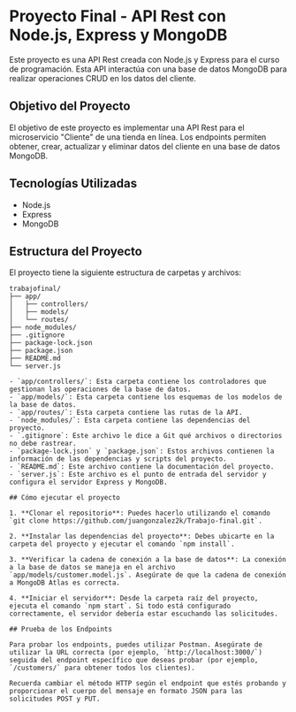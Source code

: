 # Proyecto Final - API Rest con Node.js, Express y MongoDB

Este proyecto es una API Rest creada con Node.js y Express para el curso de programación. Esta API interactúa con una base de datos MongoDB para realizar operaciones CRUD en los datos del cliente.

## Objetivo del Proyecto

El objetivo de este proyecto es implementar una API Rest para el microservicio "Cliente" de una tienda en línea. Los endpoints permiten obtener, crear, actualizar y eliminar datos del cliente en una base de datos MongoDB.

## Tecnologías Utilizadas

- Node.js
- Express
- MongoDB

## Estructura del Proyecto

El proyecto tiene la siguiente estructura de carpetas y archivos:

```plaintext
trabajofinal/
├── app/
│   ├── controllers/
│   ├── models/
│   └── routes/
├── node_modules/
├── .gitignore
├── package-lock.json
├── package.json
├── README.md
└── server.js

- `app/controllers/`: Esta carpeta contiene los controladores que gestionan las operaciones de la base de datos.
- `app/models/`: Esta carpeta contiene los esquemas de los modelos de la base de datos.
- `app/routes/`: Esta carpeta contiene las rutas de la API.
- `node_modules/`: Esta carpeta contiene las dependencias del proyecto.
- `.gitignore`: Este archivo le dice a Git qué archivos o directorios no debe rastrear.
- `package-lock.json` y `package.json`: Estos archivos contienen la información de las dependencias y scripts del proyecto.
- `README.md`: Este archivo contiene la documentación del proyecto.
- `server.js`: Este archivo es el punto de entrada del servidor y configura el servidor Express y MongoDB.

## Cómo ejecutar el proyecto

1. **Clonar el repositorio**: Puedes hacerlo utilizando el comando `git clone https://github.com/juangonzalez2k/Trabajo-final.git`.

2. **Instalar las dependencias del proyecto**: Debes ubicarte en la carpeta del proyecto y ejecutar el comando `npm install`.

3. **Verificar la cadena de conexión a la base de datos**: La conexión a la base de datos se maneja en el archivo `app/models/customer.model.js`. Asegúrate de que la cadena de conexión a MongoDB Atlas es correcta.

4. **Iniciar el servidor**: Desde la carpeta raíz del proyecto, ejecuta el comando `npm start`. Si todo está configurado correctamente, el servidor debería estar escuchando las solicitudes.

## Prueba de los Endpoints

Para probar los endpoints, puedes utilizar Postman. Asegúrate de utilizar la URL correcta (por ejemplo, `http://localhost:3000/`) seguida del endpoint específico que deseas probar (por ejemplo, `/customers/` para obtener todos los clientes).

Recuerda cambiar el método HTTP según el endpoint que estés probando y proporcionar el cuerpo del mensaje en formato JSON para las solicitudes POST y PUT.
